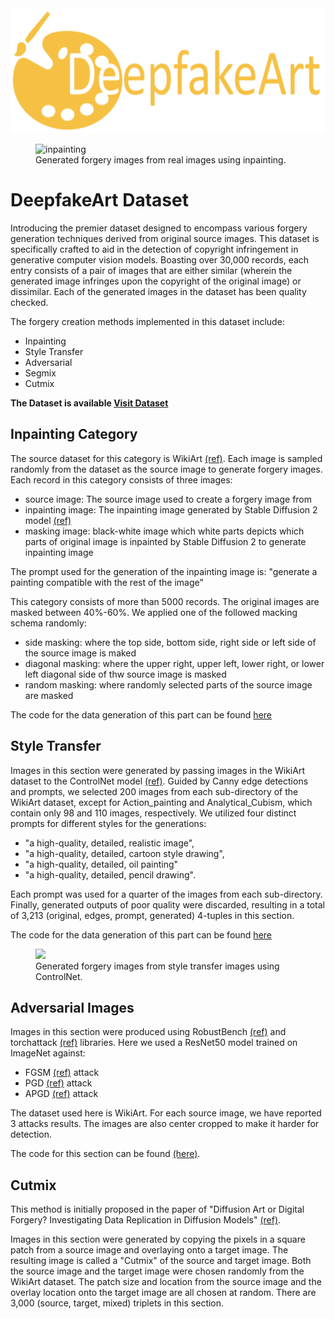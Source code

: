 

<img src="https://github.com/h-aboutalebi/DeepfakeArt/blob/main/images/logo.jpg" alt="logo" width="600" height="200">
<figure class="image">
<img src="https://github.com/h-aboutalebi/DeepfakeArt/blob/main/images/inpainting.jpg" alt="inpainting">
<figcaption>Generated forgery images from real images using inpainting.</figcaption>
</figure>


# DeepfakeArt Dataset
Introducing the premier dataset designed to encompass various forgery generation techniques derived from original source images. This dataset is specifically crafted to aid in the detection of copyright infringement in generative computer vision models. Boasting over 30,000 records, each entry consists of a pair of images that are either similar (wherein the generated image infringes upon the copyright of the original image) or dissimilar. Each of the generated images in the dataset has been quality checked.

The forgery creation methods implemented in this dataset include:

- Inpainting
- Style Transfer
- Adversarial 
- Segmix
- Cutmix


**The Dataset is available [Visit Dataset](https://www.kaggle.com/datasets/danielmao2019/deepfakeart)**

## Inpainting Category

The source dataset for this category is WikiArt [(ref)](https://paperswithcode.com/paper/large-scale-classification-of-fine-art). Each image is sampled randomly from the dataset as the source image to generate forgery images. 
Each record in this category consists of three images: 

- source image: The source image used to create a forgery image from
- inpainting image: The inpainting image generated by Stable Diffusion 2 model [(ref)](https://huggingface.co/stabilityai/stable-diffusion-2-inpainting)
- masking image: black-white image which white parts depicts which parts of original image is inpainted by Stable Diffusion 2 to generate inpainting image

The prompt used for the generation of the inpainting image is: "generate a painting compatible with the rest of the image"

This category consists of more than 5000 records. The original images are masked between 40%-60%. We applied one of the followed macking schema randomly:

- side masking: where the top side, bottom side, right side or left side of the source image is maked
- diagonal masking: where the upper right, upper left, lower right, or lower left diagonal side of thw source image is masked
- random masking: where randomly selected parts of the source image are masked

The code for the data generation of this part can be found [here](https://github.com/h-aboutalebi/DeepfakeArt/blob/main/image_inpainting/main.py)

## Style Transfer

Images in this section were generated by passing images in the WikiArt dataset to the ControlNet model [(ref)](https://huggingface.co/lllyasviel/ControlNet). Guided by Canny edge detections and prompts, we selected 200 images from each sub-directory of the WikiArt dataset, except for Action_painting and Analytical_Cubism, which contain only 98 and 110 images, respectively. We utilized four distinct prompts for different styles for the generations:

- "a high-quality, detailed, realistic image", 
- "a high-quality, detailed, cartoon style drawing", 
- "a high-quality, detailed, oil painting"
- "a high-quality, detailed, pencil drawing". 

Each prompt was used for a quarter of the images from each sub-directory. Finally, generated outputs of poor quality were discarded, resulting in a total of 3,213 (original, edges, prompt, generated) 4-tuples in this section.


The code for the data generation of this part can be found [here](https://github.com/h-aboutalebi/DeepfakeArt/blob/main/main_style_transfer.py)

<figure class="image">
<img src="https://github.com/h-aboutalebi/DeepfakeArt/blob/main/images/style.jpg">
<figcaption>Generated forgery images from style transfer images using ControlNet.</figcaption>
</figure>

## Adversarial Images

Images in this section were produced using RobustBench [(ref)](https://robustbench.github.io/) and torchattack [(ref)](https://adversarial-attacks-pytorch.readthedocs.io/en/latest/attacks.html) libraries. Here we used a ResNet50 model trained on ImageNet against:

- FGSM [(ref)](https://arxiv.org/abs/1412.6572) attack 
- PGD [(ref)](https://arxiv.org/pdf/1706.06083.pdf) attack
- APGD [(ref)](https://arxiv.org/pdf/2003.01690.pdf) attack

The dataset used here is WikiArt. For each source image, we have reported 3 attacks results. The images are also center cropped to make it harder for detection.

The code for this section can be found [(here)](https://github.com/h-aboutalebi/DeepfakeArt/blob/main/adv_image/main.py).

## Cutmix

This method is initially proposed in the paper of "Diffusion Art or Digital Forgery? Investigating Data Replication in Diffusion Models" [(ref)](https://arxiv.org/abs/2212.03860).

Images in this section were generated by copying the pixels in a square patch from a source image and overlaying onto a target image. The resulting image is called a "Cutmix" of the source and target image. Both the source image and the target image were chosen randomly from the WikiArt dataset. The patch size and location from the source image and the overlay location onto the target image are all chosen at random. There are 3,000 (source, target, mixed) triplets in this section.
